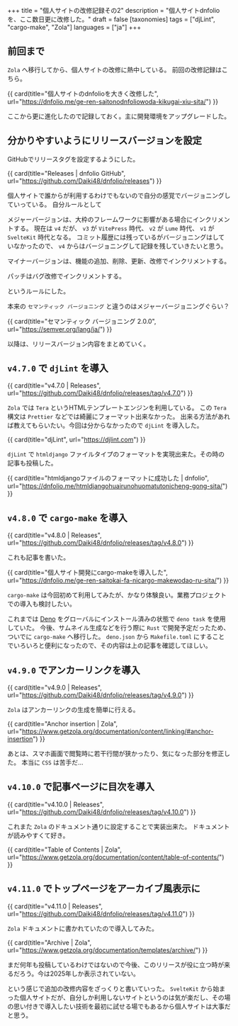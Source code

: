 +++
title = "個人サイトの改修記録その2"
description = "個人サイトdnfolioを、ここ数日更に改修した。"
draft = false
[taxonomies]
tags = ["djLint", "cargo-make", "Zola"]
languages = ["ja"]
+++

## 前回まで

`Zola` へ移行してから、個人サイトの改修に熱中している。
前回の改修記録はこちら。

{{ card(title="個人サイトのdnfolioを大きく改修した", url="https://dnfolio.me/ge-ren-saitonodnfoliowoda-kikugai-xiu-sita/") }}

ここから更に進化したので記録しておく。主に開発環境をアップグレードした。

## 分かりやすいようにリリースバージョンを設定

GitHubでリリースタグを設定するようにした。

{{ card(title="Releases | dnfolio GitHub", url="https://github.com/Daiki48/dnfolio/releases") }}

個人サイトで誰からが利用するわけでもないので自分の感覚でバージョニングしていっている。
自分ルールとして

メジャーバージョンは、大枠のフレームワークに影響がある場合にインクリメントする。
現在は `v4` だが、 `v3` が `VitePress` 時代、 `v2` が `Lume` 時代、 `v1` が `SvelteKit` 時代となる。
コミット履歴には残っているがバージョニングはしていなかったので、 `v4` からはバージョニングして記録を残していきたいと思う。

マイナーバージョンは、機能の追加、削除、更新、改修でインクリメントする。

パッチはバグ改修でインクリメントする。

というルールにした。

本来の `セマンティック バージョニング` と違うのはメジャーバージョニングぐらい？

{{ card(title="セマンティック バージョニング 2.0.0", url="https://semver.org/lang/ja/") }}

以降は、リリースバージョン内容をまとめていく。

## `v4.7.0` で `djLint` を導入

{{ card(title="v4.7.0 | Releases", url="https://github.com/Daiki48/dnfolio/releases/tag/v4.7.0") }}

`Zola` では `Tera` というHTMLテンプレートエンジンを利用している。
この `Tera` 構文は `Prettier` などでは綺麗にフォーマット出来なかった。
出来る方法があれば教えてもらいたい。今回は分からなかったので `djLint` を導入した。

{{ card(title="djLint", url="https://djlint.com") }}

`djLint` で `htmldjango` ファイルタイプのフォーマットを実現出来た。その時の記事も投稿した。

{{ card(title="htmldjangoファイルのフォーマットに成功した | dnfolio", url="https://dnfolio.me/htmldjangohuairunohuomatutonicheng-gong-sita/") }}

## `v4.8.0` で `cargo-make` を導入

{{ card(title="v4.8.0 | Releases", url="https://github.com/Daiki48/dnfolio/releases/tag/v4.8.0") }}

これも記事を書いた。

{{ card(title="個人サイト開発にcargo-makeを導入した", url="https://dnfolio.me/ge-ren-saitokai-fa-nicargo-makewodao-ru-sita/") }}

`cargo-make` は今回初めて利用してみたが、かなり体験良い。業務プロジェクトでの導入も検討したい。

これまでは [Deno](https://deno.com) をグローバルにインストール済みの状態で `deno task` を使用していた。
今後、サムネイル生成などを行う際に `Rust` で開発予定だったため、ついでに `cargo-make` へ移行した。
`deno.json` から `Makefile.toml` にすることでいろいろと便利になったので、その内容は上の記事を確認してほしい。

## `v4.9.0` でアンカーリンクを導入

{{ card(title="v4.9.0 | Releases", url="https://github.com/Daiki48/dnfolio/releases/tag/v4.9.0") }}

`Zola` はアンカーリンクの生成を簡単に行える。

{{ card(title="Anchor insertion | Zola", url="https://www.getzola.org/documentation/content/linking/#anchor-insertion") }}

あとは、スマホ画面で閲覧時に若干行間が狭かったり、気になった部分を修正した。
本当に `CSS` は苦手だ...

## `v4.10.0` で記事ページに目次を導入

{{ card(title="v4.10.0 | Releases", url="https://github.com/Daiki48/dnfolio/releases/tag/v4.10.0") }}

これまた `Zola` のドキュメント通りに設定することで実装出来た。
ドキュメントが読みやすくて好き。

{{ card(title="Table of Contents | Zola", url="https://www.getzola.org/documentation/content/table-of-contents/") }}

## `v4.11.0` でトップページをアーカイブ風表示に

{{ card(title="v4.11.0 | Releases", url="https://github.com/Daiki48/dnfolio/releases/tag/v4.11.0") }}

`Zola` ドキュメントに書かれていたので導入してみた。

{{ card(title="Archive | Zola", url="https://www.getzola.org/documentation/templates/archive/") }}

まだ何年も投稿しているわけではないので今後、このリリースが役に立つ時が来るだろう。今は2025年しか表示されていない。

という感じで追加の改修内容をざっくりと書いていった。
`SvelteKit` から始まった個人サイトだが、自分しか利用しないサイトというのは気が楽だし、その場の思い付きで導入したい技術を最初に試せる場でもあるから個人サイトは大事だと思う。

